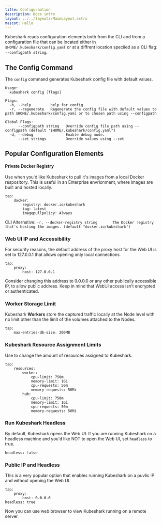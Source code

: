 ```yaml
---
title: Configuraation
description: Docs intro
layout: ../../layouts/MainLayout.astro
mascot: Hello
---
```


Kubeshark reads configuration elements both from the CLI and from a configuration file that can be located either in `$HOME/.kubeshark/config.yaml` or at a diffrent location speciied as a CLI flag: `--configpath string`.


## The Config Command

The `config` command generates Kubeshark config file with default values.

```shell
Usage:
  kubeshark config [flags]

Flags:
  -h, --help         help for config
  -r, --regenerate   Regenerate the config file with default values to path $HOME/.kubeshark/config.yaml or to chosen path using --configpath

Global Flags:
      --configpath string   Override config file path using --configpath (default "$HOME/.kubeshark/config.yaml")
  -d, --debug               Enable debug mode.
      --set strings         Override values using --set
```

## Popular Configuration Elements

#### Private Docker Registry

Use when you'd like Kubeshark to pull it's images from a local Docker respository. This is useful in an Enterprise envrionment, where images are built  and hosted locally.

```shell
tap:
    docker:
        registry: docker.io/kubeshark
        tag: latest
        imagepullpolicy: Always
```

CLI Alternative: `-r, --docker-registry string       The Docker registry that's hosting the images. (default "docker.io/kubeshark")`

### Web UI IP and Accessibility

For security reasons, the default address of the proxy host for the Web UI is set to 127.0.0.1 that allows opening only local connections.

```shell
tap:
    proxy:
        host: 127.0.0.1
```

Consider changing this address to 0.0.0.0 or any other publically accessible IP, to allow public address. Keep in mind that WebUI access isn't encrypted or authenticated.


### Worker Storage Limit

Kubeshark **Workers** store the captured traffic locally at the Node level with no limit other than the limit of the volumes attached to the Nodes.

```shell
tap:
    max-entries-db-size: 200MB
```


### Kubeshark Resource Assignment Limits

Use to change the amount of resources assigned to Kubeshark.

```shell
tap:
    resources:
        worker:
            cpu-limit: 750m
            memory-limit: 1Gi
            cpu-requests: 50m
            memory-requests: 50Mi
        hub:
            cpu-limit: 750m
            memory-limit: 1Gi
            cpu-requests: 50m
            memory-requests: 50Mi
```

### Run Kubeshark Headless

By default, Kubeshark opens the Web UI. If you are running Kubeshark on a headless machine and you'd like NOT to open the Web UI, set `headless` to true.

```shell
headless: false
```

### Public IP and Headless

This is a very popular option that enables running Kubeshark on a puvlic IP and without opening the Web UI.

```shell
tap:
    proxy:
        host: 0.0.0.0
headless: true
```

Now you can use web browser to view Kubeshark running on a remote server.

